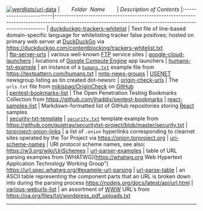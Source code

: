 [![werdlists/uri-data](https://img.shields.io/badge/werdlists-uri-data-purple.svg?logo=github&style=popout&longCache=true)](# "werdlists/uri-data")
|&nbsp;&nbsp;&nbsp;&nbsp;&nbsp;&nbsp;&nbsp;&nbsp;_Folder&nbsp;&nbsp;Name_&nbsp;&nbsp;&nbsp;&nbsp;&nbsp;&nbsp;&nbsp;&nbsp;| _Description of Contents_
|:------------------------|--------------------------------------------------------------------------------------------------------------------------------------------------------
| [duckduckgo-trackers-whitelist](duckduckgo-trackers-whitelist.txt) |  Text file of line-based domain-specific language for whitelisting tracker false positives; hosted on primary web server at [DuckDuckGo](https://duckduckgo.com) via <https://duckduckgo.com/contentblocking/trackers-whitelist.txt>  
| [ftp-server-urls](ftp-server-urls.txt) |  various well-known [FTP](https://wikipedia.org/wiki/File_Transfer_Protocol) service sites 
| [google-cloud-launchers](google-cloud-launchers.txt) |  locations of [Google Compute Engine](https://cloud.google.com/compute/docs "Google Compute Engine Documentation") app launchers 
| [humans-txt-example](humans-txt-example.txt) |  an instance of a [`humans.txt`](http://humanstxt.org) example file from <https://textpattern.com/humans.txt> 
| [nntp-news-groups](nntp-news-groups.txt.xz) |  [USENET](http://www.usenet.org/) newsgroup listing as tin created dot-newsrc 
| [origin-check-urls](origin-check-urls.txt.xz) | The `urls.txt` file from [mikispag/OriginCheck](https://github.com/mikispag/OriginCheck) on [GitHub](https://github.com)  
| [pentest-bookmarks-list](pentest-bookmarks-list.md) |  The Open Penetration Testing Bookmarks Collection from <https://github.com/jhaddix/pentest-bookmarks> 
| [react-samples-list](react-samples-list.md) |  Markdown-formatted list of GitHub repositories storing [React](https://reactjs.org "A JavaScript library for building user interfaces") samples  
| [security-txt-template](security-txt-template.txt) |  [`security.txt`](https://securitytxt.org/) template example from <https://github.com/quietray/securitytxt-project/blob/master/security.txt> 
| [torproject-onion-links](torproject-onion-links.txt) |  a list of `.onion` hyperlinks corresponding to clearnet sites operated by the Tor Project via <https://onion.torproject.org> 
| [uri-scheme-names](uri-scheme-names.txt) |  URI protocol scheme names, see also: <https://w3.org/wiki/UriSchemes> 
| [url-parser-examples](url-parser-examples.asc) |  table of URL parsing examples from [WHATWG](https://whatwg.org Web Hypertext Application Technology Working Group") <https://url.spec.whatwg.org/#example-url-parsing> 
| [url-parse-table](url-parse-table.asc) |  an ASCII table representing the component parts that an URL is broken down into during the parsing process <https://nodejs.org/docs/latest/api/url.html> 
| [various-weburls-list](various-weburls-list.txt.xz) |  an assortment of [WWW](https://wikipedia.org/wiki/World_Wide_Web "World Wide Web") URL's from <https://oa.org/files/txt/wordpress_pdf_uploads.txt> 

* * *

